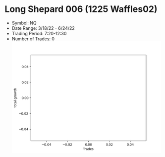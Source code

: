 # Long Shepard 006 (1225 Waffles02) 
- Symbol: NQ
- Date Range: 3/18/22 - 6/24/22
- Trading Period: 7:20-12:30
- Number of Trades: 0
![Plot](LongShepard006(1225Waffles02)NQ.png)


































